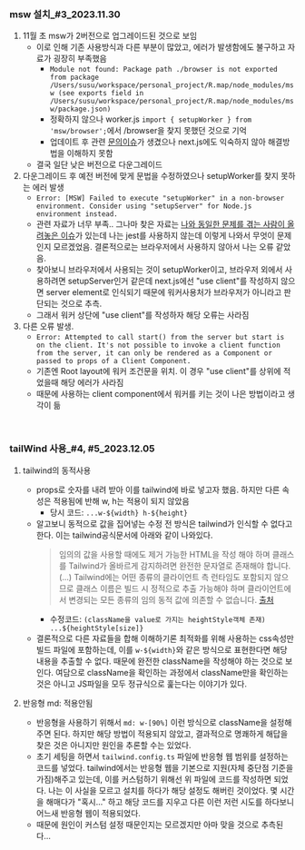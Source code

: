### msw 설치\_#3_2023.11.30

1. 11월 초 msw가 2버전으로 업그레이드된 것으로 보임
   - 이로 인해 기존 사용방식과 다른 부분이 많았고, 에러가 발생함에도 불구하고 자료가 굉장히 부족했음
     - `Module not found: Package path ./browser is not exported from package /Users/susu/workspace/personal_project/R.map/node_modules/msw (see exports field in /Users/susu/workspace/personal_project/R.map/node_modules/msw/package.json)`
     - 정확하지 않으나 worker.js `import { setupWorker } from 'msw/browser';`에서 /browser을 찾지 못했던 것으로 기억
     - 업데이트 후 관련 [문의이슈](https://github.com/mswjs/msw/issues/1801)가 생겼으나 next.js에도 익숙하지 않아 해결방법을 이해하지 못함
   - 결국 일단 낮은 버전으로 다운그레이드
2. 다운그레이드 후 예전 버전에 맞게 문법을 수정하였으나 setupWorker를 찾지 못하는 에러 발생
   - `Error: [MSW] Failed to execute "setupWorker" in a non-browser environment. Consider using "setupServer" for Node.js environment instead.`
   - 관련 자료가 너무 부족.. 그나마 찾은 자료는 [나와 동일한 문제를 겪는 사람이 올려놓은 이슈](https://github.com/mswjs/msw/discussions/873)가 있는데 나는 jest를 사용하지 않는데 이렇게 나와서 무엇이 문제인지 모르겠었음. 결론적으로는 브라우저에서 사용하지 않아서 나는 오류 같았음.
   - 찾아보니 브라우저에서 사용되는 것이 setupWorker이고, 브라우저 외에서 사용하려면 setupServer인거 같은데 next.js에선 "use client"를 작성하지 않으면 server element로 인식되기 때문에 워커사용처가 브라우저가 아니라고 판단되는 것으로 추측.
   - 그래서 워커 상단에 "use client"를 작성하자 해당 오류는 사라짐
3. 다른 오류 발생.
   - `Error: Attempted to call start() from the server but start is on the client. It's not possible to invoke a client function from the server, it can only be rendered as a Component or passed to props of a Client Component.`
   - 기존엔 Root layout에 워커 조건문을 위치. 이 경우 "use client"를 상위에 적었을때 해당 에러가 사라짐
   - 때문에 사용하는 client component에서 워커를 키는 것이 나은 방법이라고 생각이 듦

<br/>

### tailWind 사용\_#4, #5_2023.12.05

1. tailwind의 동적사용

   - props로 숫자를 내려 받아 이를 tailwind에 바로 넣고자 했음. 하지만 다른 속성은 적용됨에 반해 w, h는 적용이 되지 않았음
     - 당시 코드: `...w-${width} h-${height}`
   - 알고보니 동적으로 값을 집어넣는 수정 전 방식은 tailwind가 인식할 수 없다고 한다. 이는 tailwind공식문서에 아래와 같이 나와있다.
     > 임의의 값을 사용할 때에도 제거 가능한 HTML을 작성 해야 하며 클래스를 Tailwind가 올바르게 감지하려면 완전한 문자열로 존재해야 합니다. (...) Tailwind에는 어떤 종류의 클라이언트 측 런타임도 포함되지 않으므로 클래스 이름은 빌드 시 정적으로 추출 가능해야 하며 클라이언트에서 변경되는 모든 종류의 임의 동적 값에 의존할 수 없습니다. [출처](https://v2.tailwindcss.com/docs/just-in-time-mode)
     - 수정코드: `(className을 value로 가지는 heightStyle객체 존재) ...${heightStyle[size]}`
   - 결론적으로 다른 자료들을 합해 이해하기론 최적화를 위해 사용하는 css속성만 빌드 파일에 포함하는데, 이를 `w-${width}`와 같은 방식으로 표현한다면 해당 내용을 추출할 수 없다. 때문에 완전한 className을 작성해야 하는 것으로 보인다. 여담으로 className을 확인하는 과정에서 className만을 확인하는 것은 아니고 JS파일을 모두 정규식으로 훑는다는 이야기가 있다.

2. 반응형 md: 적용안됨
   - 반응형을 사용하기 위해서 `md: w-[90%]` 이런 방식으로 className을 설정해주면 된다. 하지만 해당 방법이 적용되지 않았고, 결과적으로 명쾌하게 해답을 찾은 것은 아니지만 원인을 추론할 수는 있었다.
   - 초기 세팅을 하면서 `tailwind.config.ts` 파일에 반응형 웹 범위를 설정하는 코드를 넣었다. tailwind에서는 반응형 웹을 기본으로 지원(자체 중단점 기준을 가짐)해주고 있는데, 이를 커스텀하기 위해선 위 파일에 코드를 작성하면 되었다. 나는 이 사실을 모르고 설치를 하다가 해당 설정도 해버린 것이었다. 몇 시간을 해매다가 "혹시..." 하고 해당 코드를 지우고 다른 이런 저런 시도를 하다보니 어느새 반응형 웹이 적용되었다.
   - 때문에 원인이 커스텀 설정 때문인지는 모르겠지만 아마 맞을 것으로 추측된다...
